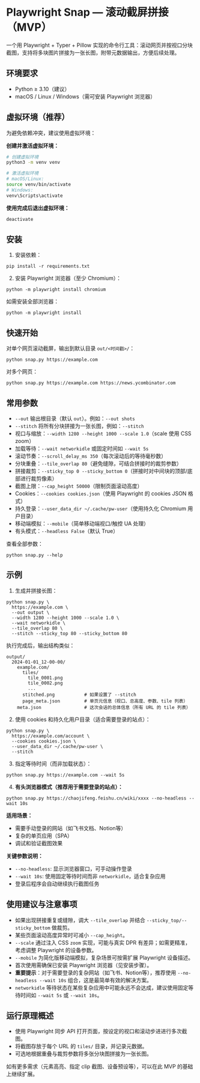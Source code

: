 # Playwright Snap — 滚动截屏拼接（MVP）

一个用 Playwright + Typer + Pillow 实现的命令行工具：滚动网页并按视口分块截图，支持将多块图片拼接为一张长图，附带元数据输出，方便后续处理。

## 环境要求
- Python ≥ 3.10（建议）
- macOS / Linux / Windows（需可安装 Playwright 浏览器）

## 虚拟环境（推荐）
为避免依赖冲突，建议使用虚拟环境：

**创建并激活虚拟环境：**
```bash
# 创建虚拟环境
python3 -m venv venv

# 激活虚拟环境
# macOS/Linux:
source venv/bin/activate
# Windows:
venv\Scripts\activate
```

**使用完成后退出虚拟环境：**
```bash
deactivate
```

## 安装
1) 安装依赖：
```
pip install -r requirements.txt
```
2) 安装 Playwright 浏览器（至少 Chromium）：
```
python -m playwright install chromium
```
如需安装全部浏览器：
```
python -m playwright install
```

## 快速开始
对单个网页滚动截屏，输出到默认目录 `out/<时间戳>/`：
```
python snap.py https://example.com
```
对多个网页：
```
python snap.py https://example.com https://news.ycombinator.com
```

## 常用参数
- `--out` 输出根目录（默认 `out`）。例如：`--out shots`
- `--stitch` 将所有分块拼接为一张长图，例如：`--stitch`
- 视口与缩放：`--width 1280 --height 1000 --scale 1.0`（scale 使用 CSS zoom）
- 加载等待：`--wait networkidle` 或固定时间如 `--wait 5s`
- 滚动节奏：`--scroll_delay_ms 350`（每次滚动后的等待毫秒数）
- 分块重叠：`--tile_overlap 80`（避免缝隙，可结合拼接时的裁剪参数）
- 拼接裁剪：`--sticky_top 0 --sticky_bottom 0`（拼接时对中间块的顶部/底部进行裁剪像素）
- 截图上限：`--cap_height 50000`（限制页面滚动高度）
- Cookies：`--cookies cookies.json`（使用 Playwright 的 cookies JSON 格式）
- 持久登录：`--user_data_dir ~/.cache/pw-user`（使用持久化 Chromium 用户目录）
- 移动端模拟：`--mobile`（简单移动端视口/触控 UA 处理）
- 有头模式：`--headless False`（默认 True）

查看全部参数：
```
python snap.py --help
```

## 示例
1) 生成并拼接长图：
```
python snap.py \
  https://example.com \
  --out output \
  --width 1280 --height 1000 --scale 1.0 \
  --wait networkidle \
  --tile_overlap 80 \
  --stitch --sticky_top 80 --sticky_bottom 80
```
执行完成后，输出结构类似：
```
output/
  2024-01-01_12-00-00/
    example.com/
      tiles/
        tile_0001.png
        tile_0002.png
        ...
      stitched.png           # 如果设置了 --stitch
      page_meta.json         # 单页元信息（视口、总高度、参数、tile 列表）
    meta.json                # 这次会话的总体信息（所有 URL 的 tile 列表）
```

2) 使用 cookies 和持久化用户目录（适合需要登录的站点）：
```
python snap.py \
  https://example.com/account \
  --cookies cookies.json \
  --user_data_dir ~/.cache/pw-user \
  --stitch
```

3) 指定等待时间（而非加载状态）：
```
python snap.py https://example.com --wait 5s
```

4) **有头浏览器模式（推荐用于需要登录的站点）：**
```
python snap.py https://chaojifeng.feishu.cn/wiki/xxxx --no-headless --wait 10s
```
**适用场景：**
- 需要手动登录的网站（如飞书文档、Notion等）
- 复杂的单页应用（SPA）
- 调试和验证截图效果

**关键参数说明：**
- `--no-headless`: 显示浏览器窗口，可手动操作登录
- `--wait 10s`: 使用固定等待时间而非 `networkidle`，适合复杂应用
- 登录后程序会自动继续执行截图任务

## 使用建议与注意事项
- 如果出现拼接重复或缝隙，调大 `--tile_overlap` 并结合 `--sticky_top/--sticky_bottom` 做裁剪。
- 某些页面滚动高度异常时可减小 `--cap_height`。
- `--scale` 通过注入 CSS `zoom` 实现，可能与真实 DPR 有差异；如需更精准，考虑调整 Playwright 的设备参数。
- `--mobile` 为简化版移动端模拟，复杂场景可按需扩展 Playwright 设备描述。
- 首次使用需确保已安装 Playwright 浏览器（见安装步骤）。
- **重要提示**：对于需要登录的复杂网站（如飞书、Notion等），推荐使用 `--no-headless --wait 10s` 组合，这是最简单有效的解决方案。
- `networkidle` 等待状态在某些复杂应用中可能永远不会达成，建议使用固定等待时间如 `--wait 5s` 或 `--wait 10s`。

## 运行原理概述
- 使用 Playwright 同步 API 打开页面，按设定的视口和滚动步进进行多次截图。
- 将截图存放于每个 URL 的 `tiles/` 目录，并记录元数据。
- 可选地根据重叠与裁剪参数将多张分块图拼接为一张长图。

如有更多需求（元素高亮、指定 clip 截图、设备预设等），可以在此 MVP 的基础上继续扩展。
